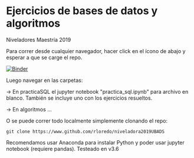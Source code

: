 # Ejercicios de bases de datos y algoritmos
Niveladores Maestría 2019

Para correr desde cualquier navegador, hacer click en el ícono de abajo y esperar a que se carge el repo.

[![Binder](https://mybinder.org/badge_logo.svg)](https://mybinder.org/v2/gh/rloredo/practica_sql/master)

Luego navegar en las carpetas:

-> En practicaSQL el jupyter notebook "practica_sql.ipynb" para archivo en blanco.
También se incluye uno con los ejercicios resueltos.

-> En algoritmos ...

O se puede correr todo localmente simplemente clonando el repo:

`git clone https://www.github.com/rloredo/niveladora2019UBADS`

Recomendamos usar Anaconda para instalar Python y poder usar jupyter notebook (requiere pandas). Testeado en v3.6
